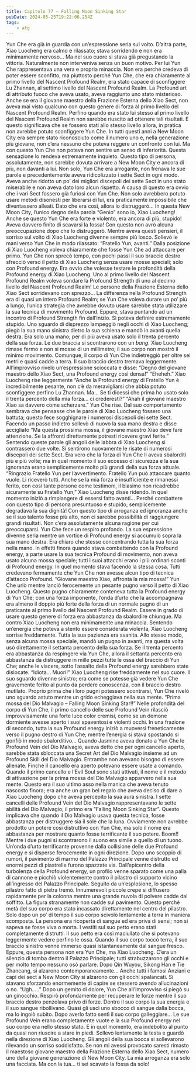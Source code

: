 ```yaml
---
title: Capitolo 77 – Falling Moon Sinking Star
pubDate: 2024-05-25T19:22:06.254Z
tags:
    - atg
---
```



Yun Che era già in guardia con un’espressione seria sul volto. D’altra parte, Xiao Luocheng era calmo e rilassato; stava sorridendo e non era minimamente nervoso… Ma nel suo cuore si stava già pregustando la vittoria.
Naturalmente non interveniva senza un buon motivo. Per lui Yun Che rappresentava una vera e propria minaccia. Non era perché credeva di poter essere sconfitto, ma piuttosto perché Yun Che, che era chiaramente al primo livello del Nascent Profound Realm, era stato capace di sconfiggere Lu Zhannan, al settimo livello del Nascent Profound Realm. La Profound art di attributo fuoco che aveva usato, aveva raggiunto uno stato misterioso. Anche se era il giovane maestro della Frazione Esterna dello Xiao Sect, non aveva mai visto qualcuno con questo genere di forza al primo livello del Nascent Profound Realm.
Perfino quando era stato lui stesso al primo livello del Nascent Profound Realm non sarebbe riuscito ad ottenere tali risultati.
E questo significava che se fossero stati allo stesso livello allora, in pratica non avrebbe potuto sconfiggere Yun Che.
In tutti questi anni a New Moon City era sempre stato riconosciuto come il numero uno e, nella generazione più giovane, non c’era nessuno che poteva reggere un confronto con lui. Ma con questo Yun Che non poteva non sentire un senso di inferiorità. Questa sensazione lo rendeva estremamente inquieto. Questo tipo di persona, assolutamente, non sarebbe dovuta arrivare a New Moon City e ancora di più, non davanti a lui.
Non solo, Yun Che era arrogante, non frenava le sue parole e precedentemente aveva ridicolizzato i sette Sect in ogni modo. Aveva anche ridotto un po’ dei migliori discepoli dei sette Sect in uno stato miserabile e non aveva dato loro alcun rispetto. A causa di questo era ovvio che i vari Sect fossero già furiosi con Yun Che. Non solo avrebbero potuto usare metodi disonesti per liberarsi di lui, era praticamente impossibile che diventassero alleati.
Dato che era così, allora lo distruggerò… In questa New Moon City, l’unico degno della parola “Genio” sono io, Xiao Luocheng!
Anche se questo Yun Che era forte e violento, era ancora di più, stupido! Aveva davvero finito di scavarsi la fossa! Con questo non avrò alcuna preoccupazione dopo che lo distruggerò.
Mentre aveva questi pensieri, il sorriso sul volto di Xiao Luocheng divenne sempre più losco. Sollevò le mani verso Yun Che in modo rilassato: “Fratello Yun, avanti.”
Dalla posizione di Xiao Luocheng voleva chiaramente che fosse Yun Che ad attaccare per primo.
Yun Che non sprecò tempo, con pochi passi il suo braccio destro sfrecciò verso il petto di Xiao Luocheng senza usare mosse speciali; solo con Profound energy. Era ovvio che volesse testare le profondità della Profound energy di Xiao Luocheng.
Uno al primo livello del Nascent Profound Realm voleva sondare la Profound Strength di uno al decimo livello del Nascent Profound Realm!
Le persone della Frazione Esterna dello Xiao Sect sorridevano con sprezzo… La differenza nella Profound Strength era di quasi un intero Profound Realm; se Yun Che voleva durare un po’ più a lungo, l’unica strategia che avrebbe dovuto usare sarebbe stata utilizzare la sua tecnica di movimento Profound. Eppure, stava puntando ad un incontro di Profound Strength fin dall’inizio. Si poteva definire estremamente stupido. Uno sguardo di disprezzo lampeggiò negli occhi di Xiao Luocheng; piegò la sua mano sinistra dietro la sua schiena e mandò in avanti quella destra.
Era solo una mano; per di più aveva usato solo il trenta percento della sua forza.
Le due braccia si scontrarono con un *bang*. Xiao Luocheng rimase fermo e non si mosse di un millimetro; il suo corpo non mostrò il minimo movimento. Comunque, il corpo di Yun Che indietreggiò per oltre sei metri e quasi cadde a terra. Il suo braccio destro tremava leggermente. All’improvviso rivelò un’espressione scioccata e disse: “Degno del giovane maestro dello Xiao Sect, una Profound energy così densa!”
“Eheheh.” Xiao Luocheng rise leggermente “Anche la Profound energy di Fratello Yun è incredibilmente pesante, non c’è da meravigliarsi che abbia potuto sconfiggere perfino Lu Zhannan. Ma… Se ti dicessi che prima ho usato solo il trenta percento della mia forza… ci crederesti?”
“Ahah il giovane maestro Xiao sa davvero come scherzare.” Yun Che rise. Dal suo comportamento sembrava che pensasse che le parole di Xiao Luocheng fossero una battuta; questo fece sogghignare i numerosi discepoli dei sette Sect. Facendo un passo indietro sollevò di nuovo la sua mano destra e disse accigliato “Ma questa prossima mossa, il giovane maestro Xiao deve fare attenzione. Se la affronti direttamente potresti ricevere gravi ferite.”
Sentendo queste parole gli angoli delle labbra di Xiao Luocheng si contrassero due volte. Si sentirono nuovamente le risate di numerosi discepoli dei sette Sect. Era vero che la forza di Yun Che li aveva sbalorditi più e più volte; ma in quel momento il suo eccesso di sicurezza e la sua ignoranza erano semplicemente molto più grandi della sua forza attuale.
“Ringrazio Fratello Yun per l’avvertimento. Fratello Yun può attaccare quanto vuole. Li riceverò tutti. Anche se la mia forza è insufficiente e rimanessi ferito, con così tante persone come testimoni, il biasimo non ricadrebbe sicuramente su Fratello Yun,” Xiao Luocheng disse ridendo. In quel momento iniziò a rimpiangere di essersi fatto avanti… Perché combattere con questo tipo di persona presuntuoso e stupido, semplicemente degradava la sua dignità! Con questo tipo di arroganza ed ignoranza anche se il suo talento fosse più alto, non ci sarebbe possibilità di raggiungere grandi risultati. Non c’era assolutamente alcuna ragione per cui preoccuparsi.
Yun Che fece un respiro profondo. La sua espressione divenne seria mentre un vortice di Profound energy si accumulò sopra la sua mano destra. Era chiaro che stesse concentrando tutta la sua forza nella mano. In effetti finora quando stava combattendo con la Profound energy, a parte usare la sua tecnica Profound di movimento, non aveva usato alcuna mossa speciale; tutti i suoi attacchi erano i più ordinari sconti di Profound energy.
In quel momento stava facendo la stessa cosa. Tutti credevano fermamente che Yun Che non avesse alcun tipo di tecnica d’attacco Profound.
“Giovane maestro Xiao, affronta la mia mossa!”
Yun Che urlò mentre lanciò ferocemente un pesante pugno verso il petto di Xiao Luocheng. Questo pugno chiaramente conteneva tutta la Profound energy di Yun Che; con una forza imponente, l’onda d’urto che la accompagnava era almeno il doppio più forte della forza di un normale pugno di un praticante al primo livello del Nascent Profound Realm.
Essere in grado di usare questo genere di forza era abbastanza da sbalordire chiunque. Ma contro Xiao Luocheng non era minimamente una minaccia. Sentendo un’energia che poteva a stento essere considerata violenta, Xiao Luocheng sorrise freddamente. Tutta la sua pazienza era svanita. Allo stesso modo, senza alcuna mossa speciale, mandò un pugno in avanti, ma questa volta usò direttamente il settanta percento della sua forza.
Se il trenta percento era abbastanza da respingere via Yun Che, allora il settanta percento era abbastanza da distruggere in mille pezzi tutte le ossa del braccio di Yun Che; anche le viscere, sotto l’assalto della Profound energy sarebbero state dislocate.
“Idiota… Muori!”
Xiao Luocheng rise freddamente nel suo cuore. Il suo sguardo divenne sinistro; era come se potesse già vedere Yun Che gravemente ferito al punto da perdere conoscenza, con il braccio destro mutilato.
Proprio prima che i loro pugni potessero scontrarsi, Yun Che rivelò uno sguardo astuto mentre un grido echeggiava nella sua mente.
“Prima mossa del Dio Malvagio – Falling Moon Sinking Star!!”
Nelle profondità del corpo di Yun Che, il primo cancello delle sue Profound Vein rilasciò improvvisamente una forte luce color cremisi, come se un demone dormiente avesse aperto i suoi spaventosi e violenti occhi. In una frazione di secondo, tutta la sua Profound energy iniziò a muoversi freneticamente verso il pugno destro di Yun Che; mentre l’energia si stava spostando si gonfiò in modo sbalorditivo…
Quando Jasmine aveva donato a Yun Che le Profound Vein del Dio Malvagio, aveva detto che per ogni cancello aperto, sarebbe stata sbloccata una Secret Art del Dio Malvagio insieme ad un Profound Skill del Dio Malvagio. Entrambe non avevano bisogno di essere allenate. Finché il cancello era aperto potevano essere usate a comando.
Quando il primo cancello e l’Evil Soul sono stati attivati, il nome e il metodo di attivazione per la prima mossa del Dio Malvagio apparvero nella sua mente.
Questo era il suo ultimo asso nella manica che aveva tenuto nascosto finora; era anche un gran bel regalo che aveva deciso di dare a Xiao Luocheng dopo che aveva percepito la sua aura sinistra.
I sette cancelli delle Profound Vein del Dio Malvagio rappresentavano le sette abilità del Dio Malvagio; il primo era “Falling Moon Sinking Star”. Questo implicava che quando il Dio Malvagio usava questa tecnica, fosse abbastanza per distruggere sia il sole che la luna. Ovviamente non avrebbe prodotto un potere così distruttivo con Yun Che, ma solo il nome era abbastanza per mostrare quanto fosse terrificante il suo potere.
Boom!!
Mentre i due pugni si scontrarono il suono era simile a quello di un tuono. Un’onda d’urto terrificante provenne dalla collisione delle due Profound energy e si disperse ferocemente in ogni direzione. Dopo uno scoppio di rumori, il pavimento di marmo del Palazzo Principale venne distrutto ed enormi pezzi di piastrelle furono spazzate via.
Dall’epicentro della turbolenza della Profound energy, un profilo venne sparato come una palla di cannone e picchiò violentemente contro il pilastro di supporto vicino all’ingresso del Palazzo Principale. Seguito da un’esplosione, lo spesso pilastro fatto di pietra tremò. Innumerevoli piccole crepe si diffusero rapidamente per la colonna mentre una grande nuvola di polvere cadde dal soffitto.
La figura stranamente non cadde sul pavimento. Questo perché metà del suo corpo era stato incassato direttamente nel centro del pilastro.
Solo dopo un po’ di tempo il suo corpo scivolò lentamente a terra in maniera scomposta.
La persona era ricoperta di sangue ed era priva di sensi; non si sapeva se fosse viva o morta. I vestiti sul suo petto erano stati completamente distrutti. Il suo petto era così maciullato che si potevano leggermente vedere perfino le ossa. Quando il suo corpo toccò terra, il suo braccio sinistro venne immerso quasi istantaneamente dal sangue fresco.
Eppure, questa persona non era Yun Che, ma Xiao Luocheng.
C’era un silenzio di tomba dentro il Palazzo Principale; tutti strabuzzarono gli occhi e per molto tempo nessuno osò parlare. Dopo Qin Wuyou, Sikong Han e Tie Zhancang, si alzarono contemporaneamente… Anche tutti i famosi Anziani e capi dei sect a New Moon City si alzarono con gli occhi spalancati. Si stavano sforzando enormemente di capire se stessero avendo allucinazioni o no.
“Ugh…..”
Dopo un gemito di dolore, Yun Che all’improvviso si piegò su un ginocchio. Respirò profondamente per recuperare le forze mentre il suo braccio destro penzolava privo di forze. Dentro il suo corpo la sua energia e il suo sangue ribollivano. Quasi gli uscì uno sbocco di sangue dalla bocca, ma lo ingoiò subito. Dopo averlo fatto sentì il suo corpo galleggiare… Le sue Profound Vein erano completamente vuote e la sua Profound energy nel suo corpo era nello stesso stato. E in quel momento, era indebolito al punto da quasi non riuscire a stare in piedi.
Sollevò lentamente la testa e guardò nella direzione di Xiao Luocheng. Gli angoli della sua bocca si sollevarono rilevando un sorriso soddisfatto.
Se non mi avessi provocato saresti rimasto il maestoso giovane maestro della Frazione Esterna dello Xiao Sect, numero uno della giovane generazione di New Moon City. La mia arroganza era solo una facciata. Ma con la tua… ti sei scavato la fossa da solo!



